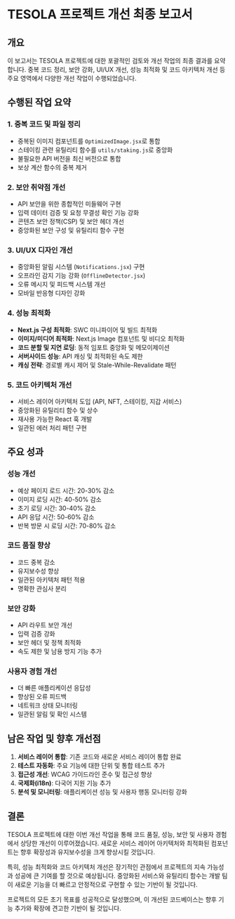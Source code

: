 # TESOLA 프로젝트 개선 최종 보고서

## 개요

이 보고서는 TESOLA 프로젝트에 대한 포괄적인 검토와 개선 작업의 최종 결과를 요약합니다. 중복 코드 정리, 보안 강화, UI/UX 개선, 성능 최적화 및 코드 아키텍처 개선 등 주요 영역에서 다양한 개선 작업이 수행되었습니다.

## 수행된 작업 요약

### 1. 중복 코드 및 파일 정리
- 중복된 이미지 컴포넌트를 `OptimizedImage.jsx`로 통합
- 스테이킹 관련 유틸리티 함수를 `utils/staking.js`로 중앙화
- 불필요한 API 버전을 최신 버전으로 통합
- 보상 계산 함수의 중복 제거

### 2. 보안 취약점 개선
- API 보안을 위한 종합적인 미들웨어 구현
- 입력 데이터 검증 및 요청 무결성 확인 기능 강화
- 콘텐츠 보안 정책(CSP) 및 보안 헤더 개선
- 중앙화된 보안 구성 및 유틸리티 함수 구현

### 3. UI/UX 디자인 개선
- 중앙화된 알림 시스템 (`Notifications.jsx`) 구현
- 오프라인 감지 기능 강화 (`OfflineDetector.jsx`)
- 오류 메시지 및 피드백 시스템 개선
- 모바일 반응형 디자인 강화

### 4. 성능 최적화
- **Next.js 구성 최적화**: SWC 미니파이어 및 빌드 최적화
- **이미지/미디어 최적화**: Next.js Image 컴포넌트 및 비디오 최적화
- **코드 분할 및 지연 로딩**: 동적 임포트 중앙화 및 메모이제이션
- **서버사이드 성능**: API 캐싱 및 최적화된 속도 제한
- **캐싱 전략**: 경로별 캐시 제어 및 Stale-While-Revalidate 패턴

### 5. 코드 아키텍처 개선
- 서비스 레이어 아키텍처 도입 (API, NFT, 스테이킹, 지갑 서비스)
- 중앙화된 유틸리티 함수 및 상수
- 재사용 가능한 React 훅 개발
- 일관된 에러 처리 패턴 구현

## 주요 성과

### 성능 개선
- 예상 페이지 로드 시간: 20-30% 감소
- 이미지 로딩 시간: 40-50% 감소
- 초기 로딩 시간: 30-40% 감소
- API 응답 시간: 50-60% 감소
- 반복 방문 시 로딩 시간: 70-80% 감소

### 코드 품질 향상
- 코드 중복 감소
- 유지보수성 향상
- 일관된 아키텍처 패턴 적용
- 명확한 관심사 분리

### 보안 강화
- API 라우트 보안 개선
- 입력 검증 강화
- 보안 헤더 및 정책 최적화
- 속도 제한 및 남용 방지 기능 추가

### 사용자 경험 개선
- 더 빠른 애플리케이션 응답성
- 향상된 오류 피드백
- 네트워크 상태 모니터링
- 일관된 알림 및 확인 시스템

## 남은 작업 및 향후 개선점

1. **서비스 레이어 통합**: 기존 코드와 새로운 서비스 레이어 통합 완료
2. **테스트 자동화**: 주요 기능에 대한 단위 및 통합 테스트 추가
3. **접근성 개선**: WCAG 가이드라인 준수 및 접근성 향상
4. **국제화(i18n)**: 다국어 지원 기능 추가
5. **분석 및 모니터링**: 애플리케이션 성능 및 사용자 행동 모니터링 강화

## 결론

TESOLA 프로젝트에 대한 이번 개선 작업을 통해 코드 품질, 성능, 보안 및 사용자 경험에서 상당한 개선이 이루어졌습니다. 새로운 서비스 레이어 아키텍처와 최적화된 컴포넌트는 향후 확장성과 유지보수성을 크게 향상시킬 것입니다.

특히, 성능 최적화와 코드 아키텍처 개선은 장기적인 관점에서 프로젝트의 지속 가능성과 성공에 큰 기여를 할 것으로 예상됩니다. 중앙화된 서비스와 유틸리티 함수는 개발 팀이 새로운 기능을 더 빠르고 안정적으로 구현할 수 있는 기반이 될 것입니다.

프로젝트의 모든 초기 목표를 성공적으로 달성했으며, 이 개선된 코드베이스는 향후 기능 추가와 확장에 견고한 기반이 될 것입니다.